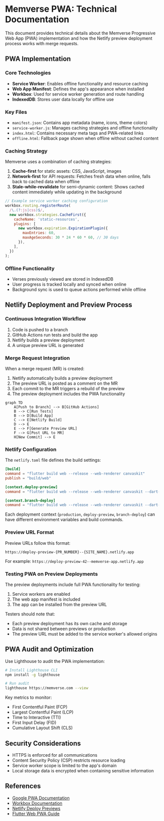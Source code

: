 # Memverse PWA: Technical Documentation

This document provides technical details about the Memverse Progressive Web App (PWA) implementation
and how the Netlify preview deployment process works with merge requests.

## PWA Implementation

### Core Technologies

- **Service Worker**: Enables offline functionality and resource caching
- **Web App Manifest**: Defines the app's appearance when installed
- **Workbox**: Used for service worker generation and route handling
- **IndexedDB**: Stores user data locally for offline use

### Key Files

- `manifest.json`: Contains app metadata (name, icons, theme colors)
- `service-worker.js`: Manages caching strategies and offline functionality
- `index.html`: Contains necessary meta tags and PWA-related links
- `offline.html`: Fallback page shown when offline without cached content

### Caching Strategy

Memverse uses a combination of caching strategies:

1. **Cache-first** for static assets: CSS, JavaScript, images
2. **Network-first** for API requests: Fetches fresh data when online, falls back to cached data
   when offline
3. **Stale-while-revalidate** for semi-dynamic content: Shows cached content immediately while
   updating in the background

```javascript
// Example service worker caching configuration
workbox.routing.registerRoute(
  /\.(?:js|css)$/,
  new workbox.strategies.CacheFirst({
    cacheName: 'static-resources',
    plugins: [
      new workbox.expiration.ExpirationPlugin({
        maxEntries: 60,
        maxAgeSeconds: 30 * 24 * 60 * 60, // 30 days
      }),
    ],
  })
);
```

### Offline Functionality

- Verses previously viewed are stored in IndexedDB
- User progress is tracked locally and synced when online
- Background sync is used to queue actions performed while offline

## Netlify Deployment and Preview Process

### Continuous Integration Workflow

1. Code is pushed to a branch
2. GitHub Actions run tests and build the app
3. Netlify builds a preview deployment
4. A unique preview URL is generated

### Merge Request Integration

When a merge request (MR) is created:

1. Netlify automatically builds a preview deployment
2. The preview URL is posted as a comment on the MR
3. Each commit to the MR triggers a rebuild of the preview
4. The preview deployment includes the PWA functionality

```mermaid
graph TD
    A[Push to Branch] --> B[GitHub Actions]
    B --> C[Run Tests]
    B --> D[Build App]
    C --> E[Netlify Build]
    D --> E
    E --> F[Generate Preview URL]
    F --> G[Post URL to MR]
    H[New Commit] --> E
```

### Netlify Configuration

The `netlify.toml` file defines the build settings:

```toml
[build]
command = "flutter build web --release --web-renderer canvaskit"
publish = "build/web"

[context.deploy-preview]
command = "flutter build web --release --web-renderer canvaskit --dart-define=ENVIRONMENT=staging"

[context.branch-deploy]
command = "flutter build web --release --web-renderer canvaskit --dart-define=ENVIRONMENT=development"
```

Each deployment context (`production`, `deploy-preview`, `branch-deploy`) can have different
environment variables and build commands.

### Preview URL Format

Preview URLs follow this format:

```
https://deploy-preview-{PR_NUMBER}--{SITE_NAME}.netlify.app
```

For example: `https://deploy-preview-42--memverse-app.netlify.app`

### Testing PWA on Preview Deployments

The preview deployments include full PWA functionality for testing:

1. Service workers are enabled
2. The web app manifest is included
3. The app can be installed from the preview URL

Testers should note that:

- Each preview deployment has its own cache and storage
- Data is not shared between previews or production
- The preview URL must be added to the service worker's allowed origins

## PWA Audit and Optimization

Use Lighthouse to audit the PWA implementation:

```bash
# Install Lighthouse CLI
npm install -g lighthouse

# Run audit
lighthouse https://memverse.com --view
```

Key metrics to monitor:

- First Contentful Paint (FCP)
- Largest Contentful Paint (LCP)
- Time to Interactive (TTI)
- First Input Delay (FID)
- Cumulative Layout Shift (CLS)

## Security Considerations

- HTTPS is enforced for all communications
- Content Security Policy (CSP) restricts resource loading
- Service worker scope is limited to the app's domain
- Local storage data is encrypted when containing sensitive information

## References

- [Google PWA Documentation](https://web.dev/progressive-web-apps/)
- [Workbox Documentation](https://developers.google.com/web/tools/workbox)
- [Netlify Deploy Previews](https://docs.netlify.com/site-deploys/deploy-previews/)
- [Flutter Web PWA Guide](https://docs.flutter.dev/platform-integration/web/pwa)